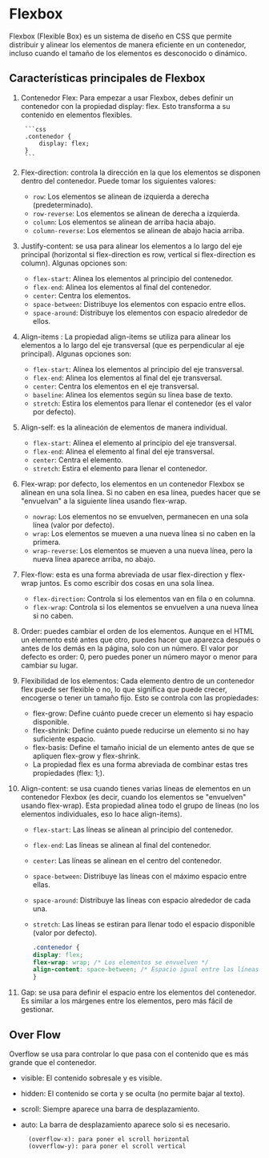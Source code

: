 # Flexbox
Flexbox (Flexible Box) es un sistema de diseño en CSS que permite distribuir y alinear los elementos de manera eficiente en un contenedor, incluso cuando el tamaño de los elementos es desconocido o dinámico.

## Características principales de Flexbox
1. Contenedor Flex: Para empezar a usar Flexbox, debes definir un contenedor con la propiedad display: flex. Esto transforma a su contenido en elementos flexibles.

        ```css
        .contenedor {
            display: flex;
        }
        ```

2. Flex-direction:  controla la dirección en la que los elementos se disponen dentro del contenedor. Puede tomar los siguientes valores:

    - `row`: Los elementos se alinean de izquierda a derecha (predeterminado).
    - `row-reverse`: Los elementos se alinean de derecha a izquierda.
    - `column`: Los elementos se alinean de arriba hacia abajo.
    - `column-reverse`: Los elementos se alinean de abajo hacia arriba.

3. Justify-content: se usa para alinear los elementos a lo largo del eje principal (horizontal si flex-direction es row, vertical si flex-direction es column). Algunas opciones son:

    - `flex-start`: Alinea los elementos al principio del contenedor.
    - `flex-end`: Alinea los elementos al final del contenedor.
    - `center`: Centra los elementos.
    - `space-between`: Distribuye los elementos con espacio entre ellos.
    - `space-around`: Distribuye los elementos con espacio alrededor de ellos.

4. Align-items : La propiedad align-items se utiliza para alinear los elementos a lo largo del eje transversal (que es perpendicular al eje principal). Algunas opciones son:

    - `flex-start`: Alinea los elementos al principio del eje transversal.
    - `flex-end`: Alinea los elementos al final del eje transversal.
    - `center`: Centra los elementos en el eje transversal.
    - `baseline`: Alinea los elementos según su línea base de texto.
    - `stretch`: Estira los elementos para llenar el contenedor (es el valor por defecto).

5. Align-self: es la alineación de elementos de manera individual.

    - `flex-start`: Alinea el elemento al principio del eje transversal.
    - `flex-end`: Alinea el elemento al final del eje transversal.
    - `center`: Centra el elemento.
    - `stretch`: Estira el elemento para llenar el contenedor.

6. Flex-wrap: por defecto, los elementos en un contenedor Flexbox se alinean en una sola línea. Si no caben en esa línea, puedes hacer que se "envuelvan" a la siguiente línea usando flex-wrap.

    - `nowrap`: Los elementos no se envuelven, permanecen en una sola línea (valor por defecto).
    - `wrap`: Los elementos se mueven a una nueva línea si no caben en la primera.
    - `wrap-reverse`: Los elementos se mueven a una nueva línea, pero la nueva línea aparece arriba, no abajo.

7. Flex-flow: esta es una forma abreviada de usar flex-direction y flex-wrap juntos. Es como escribir dos cosas en una sola línea.

    - `flex-direction`: Controla si los elementos van en fila o en columna.
    - `flex-wrap`: Controla si los elementos se envuelven a una nueva línea si no caben.

8. Order: puedes cambiar el orden de los elementos. Aunque en el HTML un elemento esté antes que otro, puedes hacer que aparezca después o antes de los demás en la página, solo con un número.
El valor por defecto es order: 0, pero puedes poner un número mayor o menor para cambiar su lugar.

9. Flexibilidad de los elementos: Cada elemento dentro de un contenedor flex puede ser flexible o no, lo que significa que puede crecer, encogerse o tener un tamaño fijo. Esto se controla con las propiedades:

    - flex-grow: Define cuánto puede crecer un elemento si hay espacio disponible.
    - flex-shrink: Define cuánto puede reducirse un elemento si no hay suficiente espacio.
    - flex-basis: Define el tamaño inicial de un elemento antes de que se apliquen flex-grow y flex-shrink.
    * La propiedad flex es una forma abreviada de combinar estas tres propiedades (flex: 1;).

10. Align-content: se usa cuando tienes varias líneas de elementos en un contenedor Flexbox (es decir, cuando los elementos se "envuelven" usando flex-wrap). Esta propiedad alinea todo el grupo de líneas (no los elementos individuales, eso lo hace align-items).

    - `flex-start`: Las líneas se alinean al principio del contenedor.
    - `flex-end`: Las líneas se alinean al final del contenedor.
    - `center`: Las líneas se alinean en el centro del contenedor.
    - `space-between`: Distribuye las líneas con el máximo espacio entre ellas.
    - `space-around`: Distribuye las líneas con espacio alrededor de cada una.
    - `stretch`: Las líneas se estiran para llenar todo el espacio disponible (valor por defecto).

        ```css
        .contenedor {
        display: flex;
        flex-wrap: wrap; /* Los elementos se envuelven */
        align-content: space-between; /* Espacio igual entre las líneas */
        }
        ```

11. Gap: se usa para definir el espacio entre los elementos del contenedor. Es similar a los márgenes entre los elementos, pero más fácil de gestionar.


## Over Flow
Overflow se usa para controlar lo que pasa con el contenido que es más grande que el contenedor.

- visible: El contenido sobresale y es visible.
- hidden: El contenido se corta y se oculta (no permite bajar al texto).
- scroll: Siempre aparece una barra de desplazamiento.
- auto: La barra de desplazamiento aparece solo si es necesario.

        (overflow-x): para poner el scroll horizontal
        (ovverflow-y): para poner el scroll vertical